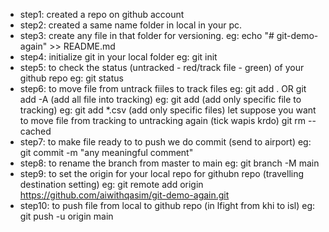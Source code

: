 - step1: created a repo on github account
- step2: created a same name folder in local in your pc.
- step3: create any file in that folder for versioning.
        eg: echo "# git-demo-again" >> README.md
- step4: initialize git in your local folder
        eg: git init
- step5: to check the status (untracked - red/track file - green) of your github repo eg: git status
- step6: to move file from untrack fiiles to track files
        eg: git add . OR git add -A (add all file into tracking)
        eg: git add <file-name> (add only specific file to tracking)
        eg: git add *.csv (add only specific files)
        let suppose you want to move file from tracking to untracking again (tick wapis krdo)
            git rm --cached <file>
- step7: to make file ready to to push we do commit (send to airport)
        eg: git commit -m "any meaningful comment"
- step8: to rename the branch from master to main
        eg: git branch -M main
- step9: to set the origin for your local repo for githubn repo (travelling destination setting)
        eg: git remote add origin https://github.com/aiwithqasim/git-demo-again.git
- step10: to push file from local to github repo (in lfight from khi to isl)
        eg: git push -u origin main